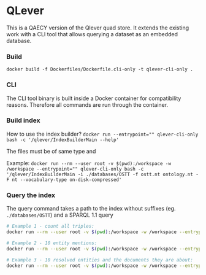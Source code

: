 # QLever

This is a QAECY version of the Qlever quad store. It extends the existing work with a CLI tool that allows querying a dataset as an embedded database.

### Build
`docker build -f Dockerfiles/Dockerfile.cli-only -t qlever-cli-only .`

### CLI
The CLI tool binary is built inside a Docker container for compatibility reasons. Therefore all commands are run through the container.

### Build index
How to use the index builder?
`docker run --entrypoint="" qlever-cli-only bash -c '/qlever/IndexBuilderMain --help'`

The files must be of same type and 

Example:
`docker run --rm --user root -v $(pwd):/workspace -w /workspace --entrypoint="" qlever-cli-only bash -c '/qlever/IndexBuilderMain -i ./databases/OSTT -f ostt.nt ontology.nt -F nt --vocabulary-type on-disk-compressed'`

### Query the index
The query command takes a path to the index without suffixes (eg. `./databases/OSTT`) and a SPARQL 1.1 query

```bash
# Example 1 - count all triples:
docker run --rm --user root -v $(pwd):/workspace -w /workspace --entrypoint="" qlever-cli-only bash -c "/qlever/QleverCliMain query ./databases/OSTT 'SELECT (COUNT(*) as ?count) WHERE { ?s ?p ?o . }'"

# Example 2 - 10 entity mentions:
docker run --rm --user root -v $(pwd):/workspace -w /workspace --entrypoint="" qlever-cli-only bash -c "/qlever/QleverCliMain query ./databases/OSTT 'PREFIX qcy: <https://dev.qaecy.com/ont#> SELECT * WHERE { ?s qcy:mentions ?o . } LIMIT 10'"

# Example 3 - 10 resolved entities and the documents they are about:
docker run --rm --user root -v $(pwd):/workspace -w /workspace --entrypoint="" qlever-cli-only bash -c "/qlever/QleverCliMain query ./databases/OSTT 'PREFIX qcy: <https://dev.qaecy.com/ont#> SELECT * WHERE { ?frag qcy:mentions ?em . ?em qcy:resolvesTo ?canonical } LIMIT 10'"
```